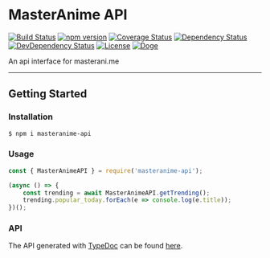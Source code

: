 # MasterAnime API

[![Build Status](https://travis-ci.org/OpenByteDev/masteranime-api.svg?branch=master)](https://travis-ci.org/OpenByteDev/masteranime-api)
[![npm version](https://badge.fury.io/js/masteranime-api.svg)](https://www.npmjs.com/package/masteranime-api) 
[![Coverage Status](https://coveralls.io/repos/github/OpenByteDev/MasterAnime-API/badge.svg?branch=master)](https://coveralls.io/github/OpenByteDev/MasterAnime-API?branch=master)
[![Dependency Status](https://david-dm.org/OpenByteDev/masteranime-api/status.svg)](https://david-dm.org/OpenByteDev/masteranime-api)
[![DevDependency Status](https://david-dm.org/OpenByteDev/masteranime-api/dev-status.svg)](https://david-dm.org/OpenByteDev/masteranime-api?type=dev)
[![License](https://img.shields.io/github/license/mashape/apistatus.svg)](https://opensource.org/licenses/MIT)
[![Doge](https://img.shields.io/badge/doge-wow-yellow.svg)]()

An api interface for masterani.me

<hr>

## Getting Started
### Installation
```bash
$ npm i masteranime-api
```

### Usage
```js
const { MasterAnimeAPI } = require('masteranime-api');

(async () => {
    const trending = await MasterAnimeAPI.getTrending();
    trending.popular_today.forEach(e => console.log(e.title));
})();
```

### API
The API generated with [TypeDoc](http://typedoc.org/) can be found [here](https://openbytedev.github.io/MasterAnime-API/).
